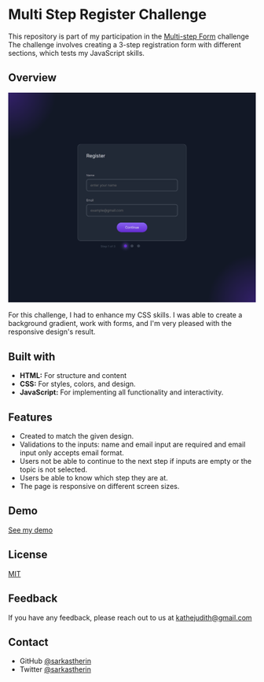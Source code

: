 
# Multi Step Register Challenge
This repository is part of my participation in the [Multi-step Form](https://devchallenges.io/challenge/35) challenge 
The challenge involves creating a 3-step registration form with different sections, which tests my JavaScript skills.

## Overview

![App Screenshot](ss_multi_step-form.png)

For this challenge, I had to enhance my CSS skills. I was able to create a background gradient, work with forms, and I'm very pleased with the responsive design's result.
## Built with
- **HTML:** For structure and content
- **CSS:** For styles, colors, and design.
- **JavaScript:** For implementing all functionality and interactivity.
## Features

- Created to match the given design.
- Validations to the inputs: name and email input are required and email input only accepts email format.
- Users not be able to continue to the next step if inputs are empty or the topic is not selected.
- Users be able to know which step they are at.
- The page is responsive on different screen sizes.

## Demo
[See my demo](https://sarkastherin.github.io/multi-step-register/)

## License

[MIT](https://choosealicense.com/licenses/mit/)

## Feedback

If you have any feedback, please reach out to us at kathejudith@gmail.com

## Contact

- GitHub [@sarkastherin](https://{github.com/sarkastherin})
- Twitter [@sarkastherin](https://{twitter.com/sarkastherin})
